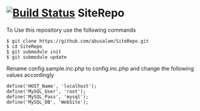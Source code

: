 [![Build Status](https://travis-ci.org/abusalam/SiteRepo.svg?branch=master)](https://travis-ci.org/abusalam/SiteRepo)
SiteRepo
========
To Use this repository use the following commands

    $ git clone https://github.com/abusalam/SiteRepo.git
    $ cd SiteRepo
    $ git submodule init
    $ git submodule update

Rename config.sample.inc.php to config.inc.php and change the following values accordingly

    define('HOST_Name', 'localhost');
    define('MySQL_User', 'root');
    define('MySQL_Pass', 'mysql');
    define('MySQL_DB', 'WebSite');
